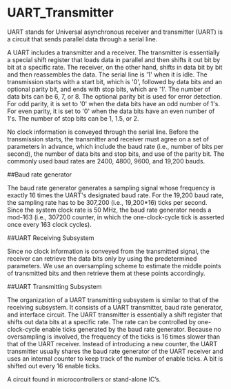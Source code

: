 # UART_Transmitter

UART stands for Universal asynchronous receiver and transmitter (UART) is a circuit that sends parallel data through a serial line.

A UART includes a transmitter and a receiver. The transmitter is essentially a special shift register that loads data in parallel and then shifts it out bit by bit at a specific rate. The receiver, on the other hand, shifts in data bit by bit and then reassembles the data. The serial line is '1' when it is idle. The transmission starts with a start bit, which is '0', followed by data bits and an optional parity bit, and ends with stop bits, which are '1'. The number of data bits can be 6, 7, or 8. The optional parity bit is used for error detection. For odd parity, it is set to '0' when the data bits have an odd number of 1's. For even parity, it is set to '0' when the data bits have an even number of 1's. The number of stop bits can be 1, 1.5, or 2.

No clock information is conveyed through the serial line. Before the transmission starts, the transmitter and receiver must agree on a set of parameters in advance, which include the baud rate (i.e., number of bits per second), the number of data bits and stop bits, and use of the parity bit. The commonly used baud rates are 2400, 4800, 9600, and 19,200 bauds.

##Baud rate generator

The baud rate generator generates a sampling signal whose frequency is exactly 16 times the UART's designated baud rate.
For the 19,200 baud rate, the sampling rate has to be 307,200 (i.e., 19,200*16) ticks per second. Since the system clock rate is 50 MHz, the baud rate generator needs a mod-163 (i.e., 307200 counter, in which the one-clock-cycle tick is asserted once every 163 clock cycles).

##UART Receiving Subsystem

Since no clock information is conveyed from the transmitted signal, the receiver can retrieve the data bits only by using the predetermined parameters. We use an oversampling scheme to estimate the middle points of transmitted bits and then retrieve them at these points accordingly.

##UART Transmitting Subsystem

The organization of a UART transmitting subsystem is similar to that of the receiving subsystem. It consists of a UART transmitter, baud rate generator, and interface circuit.
The UART transmitter is essentially a shift register that shifts out data bits at a specific rate. The rate can be controlled by one-clock-cycle enable ticks generated by the baud rate generator. Because no oversampling is involved, the frequency of the ticks is 16 times slower than that of the UART receiver. Instead of introducing a new counter, the UART transmitter usually shares the baud rate generator of the UART receiver and uses an internal counter to keep track of the number of enable ticks. A bit is shifted out every 16 enable
ticks.

A circuit found in microcontrollers or stand-alone IC’s.

